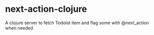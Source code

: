 next-action-clojure
===================

A clojure server to fetch Todoist item and flag some with @next_action when needed
